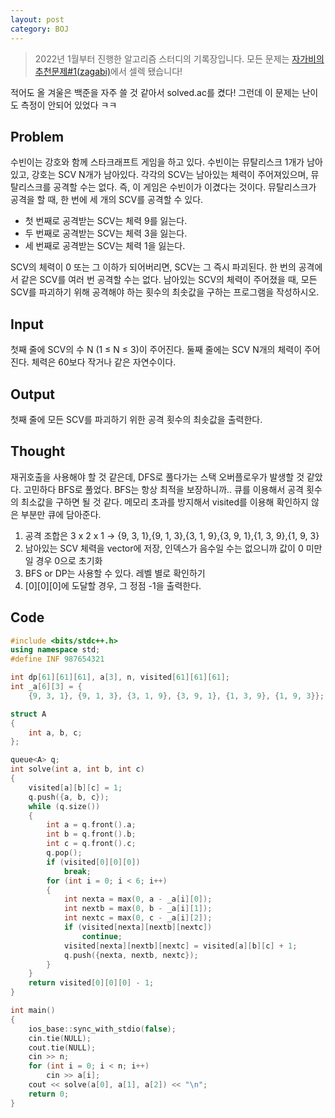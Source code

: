 ```yaml
---
layout: post
category: BOJ
---
```

> 2022년 1월부터 진행한 알고리즘 스터디의 기록장입니다. 모든 문제는 [자가비의 추천문제#1(zagabi)][zagabi]에서 셀렉 됐습니다!

적어도 올 겨울은 백준을 자주 쓸 것 같아서 solved.ac를 켰다! 그런데 이 문제는 난이도 측정이 안되어 있었다 ㅋㅋ

## Problem
수빈이는 강호와 함께 스타크래프트 게임을 하고 있다. 수빈이는 뮤탈리스크 1개가 남아있고, 강호는 SCV N개가 남아있다.
각각의 SCV는 남아있는 체력이 주어져있으며, 뮤탈리스크를 공격할 수는 없다. 즉, 이 게임은 수빈이가 이겼다는 것이다.
뮤탈리스크가 공격을 할 때, 한 번에 세 개의 SCV를 공격할 수 있다.

- 첫 번째로 공격받는 SCV는 체력 9를 잃는다.
- 두 번째로 공격받는 SCV는 체력 3을 잃는다.
- 세 번째로 공격받는 SCV는 체력 1을 잃는다.

SCV의 체력이 0 또는 그 이하가 되어버리면, SCV는 그 즉시 파괴된다. 한 번의 공격에서 같은 SCV를 여러 번 공격할 수는 없다.
남아있는 SCV의 체력이 주어졌을 때, 모든 SCV를 파괴하기 위해 공격해야 하는 횟수의 최솟값을 구하는 프로그램을 작성하시오.

## Input
첫째 줄에 SCV의 수 N (1 ≤ N ≤ 3)이 주어진다. 둘째 줄에는 SCV N개의 체력이 주어진다. 체력은 60보다 작거나 같은 자연수이다.

## Output
첫째 줄에 모든 SCV를 파괴하기 위한 공격 횟수의 최솟값을 출력한다.

## Thought
재귀호출을 사용해야 할 것 같은데, DFS로 풀다가는 스택 오버플로우가 발생할 것 같았다. 고민하다 BFS로 풀었다. BFS는 항상 최적을 보장하니까..
큐를 이용해서 공격 횟수의 최소값을 구하면 될 것 같다. 메모리 초과를 방지해서 visited를 이용해 확인하지 않은 부분만 큐에 담아준다. 
1. 공격 조합은 3 x 2 x 1 -> {9, 3, 1},{9, 1, 3},{3, 1, 9},{3, 9, 1},{1, 3, 9},{1, 9, 3}
2. 남아있는 SCV 체력을 vector에 저장, 인덱스가 음수일 수는 없으니까 값이 0 미만일 경우 0으로 초기화
3. BFS or DP는 사용할 수 있다. 레벨 별로 확인하기
4. [0][0][0]에 도달할 경우, 그 정점 -1을 출력한다. 

## Code
```c++
#include <bits/stdc++.h>
using namespace std;
#define INF 987654321

int dp[61][61][61], a[3], n, visited[61][61][61];
int _a[6][3] = {
    {9, 3, 1}, {9, 1, 3}, {3, 1, 9}, {3, 9, 1}, {1, 3, 9}, {1, 9, 3}};

struct A
{
    int a, b, c;
};

queue<A> q;
int solve(int a, int b, int c)
{
    visited[a][b][c] = 1;
    q.push({a, b, c});
    while (q.size())
    {
        int a = q.front().a;
        int b = q.front().b;
        int c = q.front().c;
        q.pop();
        if (visited[0][0][0])
            break;
        for (int i = 0; i < 6; i++)
        {
            int nexta = max(0, a - _a[i][0]);
            int nextb = max(0, b - _a[i][1]);
            int nextc = max(0, c - _a[i][2]);
            if (visited[nexta][nextb][nextc])
                continue;
            visited[nexta][nextb][nextc] = visited[a][b][c] + 1;
            q.push({nexta, nextb, nextc});
        }
    }
    return visited[0][0][0] - 1;
}

int main()
{
    ios_base::sync_with_stdio(false);
    cin.tie(NULL);
    cout.tie(NULL);
    cin >> n;
    for (int i = 0; i < n; i++)
        cin >> a[i];
    cout << solve(a[0], a[1], a[2]) << "\n";
    return 0;
}
```

[zagabi]: https://www.acmicpc.net/workbook/view/4344